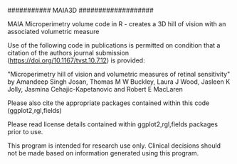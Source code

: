 ########### MAIA3D ###################

MAIA Microperimetry volume code in R - creates a 3D hill of vision with an associated volumetric measure

Use of the following code in publications is permitted on condition that a citation of the authors journal 
submission (https://doi.org/10.1167/tvst.10.7.12) is provided:

"Microperimetry hill of vision and volumetric measures of retinal sensitivity" by
Amandeep Singh Josan, Thomas M W Buckley,  Laura J Wood, Jasleen K Jolly, Jasmina Cehajic-Kapetanovic and Robert E MacLaren

Please also cite the appropriate packages contained within this code 
(ggplot2,rgl,fields)
 
 Please read license details contained within ggplot2,rgl,fields packages prior to use.
 
 This program is intended for research use only. Clinical decisions should not be made based on information generated using 
 this program.
